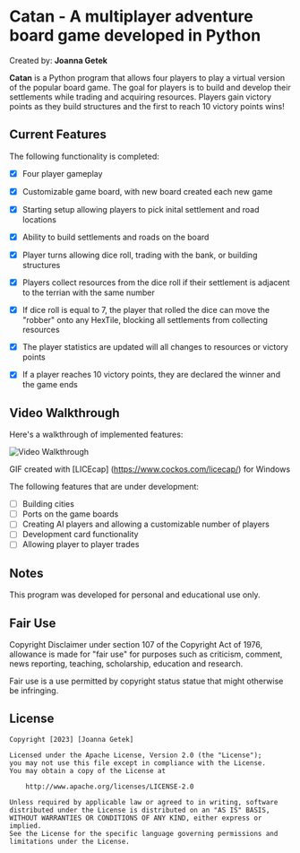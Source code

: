 # Catan - A multiplayer adventure board game developed in Python

Created by: **Joanna Getek**

**Catan** is a Python program that allows four players to play a virtual version of the popular board game. The goal for players is to build and develop their settlements while trading and acquiring resources. 
Players gain victory points as they build structures and the first to reach 10 victory points wins!

## Current Features

The following functionality is completed:

* [x] Four player gameplay
* [x] Customizable game board, with new board created each new game
* [x] Starting setup allowing players to pick inital settlement and road locations
* [x] Ability to build settlements and roads on the board
* [x] Player turns allowing dice roll, trading with the bank, or building structures
* [x] Players collect resources from the dice roll if their settlement is adjacent to the terrian with the same number
* [x] If dice roll is equal to 7, the player that rolled the dice can move the "robber" onto any HexTile, blocking all settlements from collecting resources
* [x] The player statistics are updated will all changes to resources or victory points
* [x] If a player reaches 10 victory points, they are declared the winner and the game ends


## Video Walkthrough

Here's a walkthrough of implemented features:

<img src='walkthrough.gif' title='Video Walkthrough' width='' alt='Video Walkthrough' />

<!-- Replace this with whatever GIF tool you used! -->
GIF created with [LICEcap] (https://www.cockos.com/licecap/) for Windows 
<!-- Recommended tools:
[Kap](https://getkap.co/) for macOS
[ScreenToGif](https://www.screentogif.com/) for Windows
[peek](https://github.com/phw/peek) for Linux. -->

The following features that are under development:

* [ ] Building cities
* [ ] Ports on the game boards
* [ ] Creating AI players and allowing a customizable number of players
* [ ] Development card functionality
* [ ] Allowing player to player trades 

## Notes

This program was developed for personal and educational use only. 

## Fair Use 

Copyright Disclaimer under section 107 of the Copyright Act of 1976, allowance is made for "fair use" for purposes such as criticism, comment, news reporting, teaching, scholarship, education and research.

Fair use is a use permitted by copyright status statue that might otherwise be infringing.

## License

    Copyright [2023] [Joanna Getek]

    Licensed under the Apache License, Version 2.0 (the "License");
    you may not use this file except in compliance with the License.
    You may obtain a copy of the License at

        http://www.apache.org/licenses/LICENSE-2.0

    Unless required by applicable law or agreed to in writing, software
    distributed under the License is distributed on an "AS IS" BASIS,
    WITHOUT WARRANTIES OR CONDITIONS OF ANY KIND, either express or implied.
    See the License for the specific language governing permissions and
    limitations under the License.

